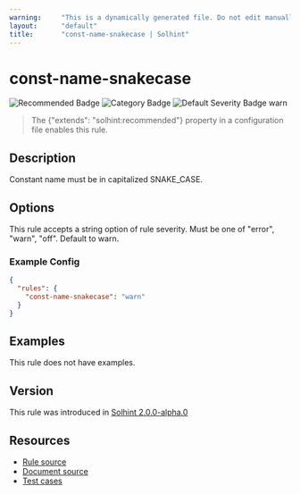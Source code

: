 ```yaml
---
warning:     "This is a dynamically generated file. Do not edit manually."
layout:      "default"
title:       "const-name-snakecase | Solhint"
---
```


# const-name-snakecase
![Recommended Badge](https://img.shields.io/badge/-Recommended-brightgreen)
![Category Badge](https://img.shields.io/badge/-Style%20Guide%20Rules-informational)
![Default Severity Badge warn](https://img.shields.io/badge/Default%20Severity-warn-yellow)
> The {"extends": "solhint:recommended"} property in a configuration file enables this rule.


## Description
Constant name must be in capitalized SNAKE_CASE.

## Options
This rule accepts a string option of rule severity. Must be one of "error", "warn", "off". Default to warn.

### Example Config
```json
{
  "rules": {
    "const-name-snakecase": "warn"
  }
}
```


## Examples
This rule does not have examples.

## Version
This rule was introduced in [Solhint 2.0.0-alpha.0](https://github.com/solhint-community/solhint-community/tree/v2.0.0-alpha.0)

## Resources
- [Rule source](https://github.com/solhint-community/solhint-community/tree/master/lib/rules/naming/const-name-snakecase.js)
- [Document source](https://github.com/solhint-community/solhint-community/tree/master/docs/rules/naming/const-name-snakecase.md)
- [Test cases](https://github.com/solhint-community/solhint-community/tree/master/test/rules/naming/const-name-snakecase.js)

